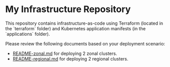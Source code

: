 # My Infrastructure Repository

This repository contains infrastructure-as-code using Terraform (located in the \`terraform\` folder) and Kubernetes application manifests (in the \`applications\` folder).

Please review the following documents based on your deployment scenario:
- [README-zonal.md](README-zonal.md) for deploying 2 zonal clusters.
- [README-regional.md](README-regional.md) for deploying 2 regional clusters.

